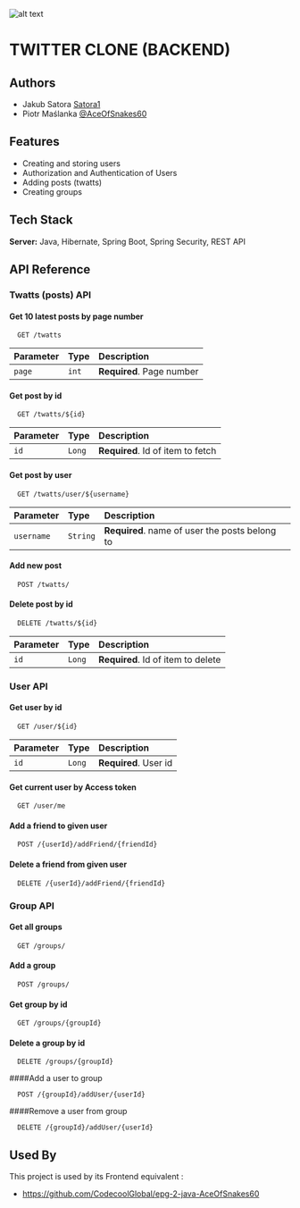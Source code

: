 
![alt text](https://github.com/CodecoolGlobal/el-proyecte-grande-sprint-1-java-AceOfSnakes60/blob/development/twatter-logo.png?raw=true)


# TWITTER CLONE (BACKEND)




## Authors
- Jakub Satora [Satora1](https://github.com/Satora1)
- Piotr Maślanka [@AceOfSnakes60](https://github.com/AceOfSnakes60)


## Features

- Creating and storing users
- Authorization and Authentication of Users
- Adding posts (twatts)
- Creating groups


## Tech Stack

**Server:** Java, Hibernate, Spring Boot, Spring Security, REST API


## API Reference

### Twatts (posts) API

#### Get 10 latest posts by page number

```http
  GET /twatts
```

| Parameter | Type     | Description                |
| :-------- | :------- | :------------------------- |
| `page`    |   `int`  | **Required**. Page number  |

#### Get post by id

```http
  GET /twatts/${id}
```

| Parameter | Type     | Description                       |
| :-------- | :------- | :-------------------------------- |
| `id`      | `Long`   | **Required**. Id of item to fetch |

#### Get post by user

```http
  GET /twatts/user/${username}
```

| Parameter | Type     | Description                                    |
| :-------- | :------- | :--------------------------------------------- |
| `username`| `String` | **Required**. name of user the posts belong to |


#### Add new post

```http
  POST /twatts/
```

#### Delete post by id

```http
  DELETE /twatts/${id}
```

| Parameter | Type     | Description                       |
| :-------- | :------- | :-------------------------------- |
| `id`      | `Long`   | **Required**. Id of item to delete|

### User API

#### Get user by id

```http
  GET /user/${id}
```

| Parameter | Type     | Description                |
| :-------- | :------- | :------------------------- |
| `id`      |  `Long`  | **Required**. User id      |

#### Get current user by Access token

```http
  GET /user/me
```

#### Add a friend to given user

```http
  POST /{userId}/addFriend/{friendId}
```

#### Delete a friend from given user

```http
  DELETE /{userId}/addFriend/{friendId}
```

### Group API

#### Get all groups

```http
  GET /groups/
```

#### Add a group

```http
  POST /groups/
```

#### Get group by id

```http
  GET /groups/{groupId}
```

#### Delete a group by id

```http
  DELETE /groups/{groupId}
```

####Add a user to group

```http
  POST /{groupId}/addUser/{userId}
```

####Remove a user from group

```http
  DELETE /{groupId}/addUser/{userId}
```
## Used By

This project is used by its Frontend equivalent :

-  https://github.com/CodecoolGlobal/epg-2-java-AceOfSnakes60
